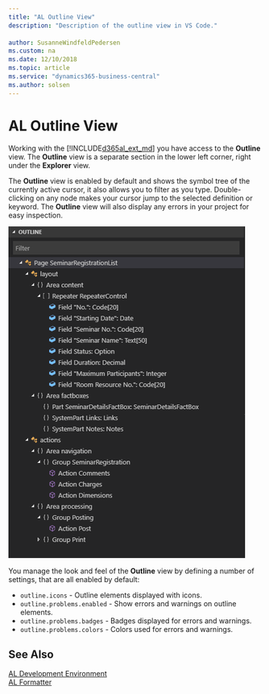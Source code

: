 ```yaml
---
title: "AL Outline View"
description: "Description of the outline view in VS Code."

author: SusanneWindfeldPedersen
ms.custom: na
ms.date: 12/10/2018
ms.topic: article
ms.service: "dynamics365-business-central"
ms.author: solsen
---
```


# AL Outline View
Working with the [!INCLUDE[d365al_ext_md](../includes/d365al_ext_md.md)] you have access to the **Outline** view. The **Outline** view is a separate section in the lower left corner, right under the **Explorer** view.

The **Outline** view is enabled by default and shows the symbol tree of the currently active cursor, it also allows you to filter as you type. Double-clicking on any node makes your cursor jump to the selected definition or keyword. The **Outline** view will also display any errors in your project for easy inspection.

![Outline view](media/outlineview.png "Outline view in Visual Studio Code")

You manage the look and feel of the **Outline** view by defining a number of settings, that are all enabled by default:

+ `outline.icons` - Outline elements displayed with icons.
+ `outline.problems.enabled` - Show errors and warnings on outline elements.
+ `outline.problems.badges` - Badges displayed for errors and warnings.
+ `outline.problems.colors` - Colors used for errors and warnings.

## See Also
[AL Development Environment](devenv-reference-overview.md)  
[AL Formatter](devenv-al-formatter.md)  
